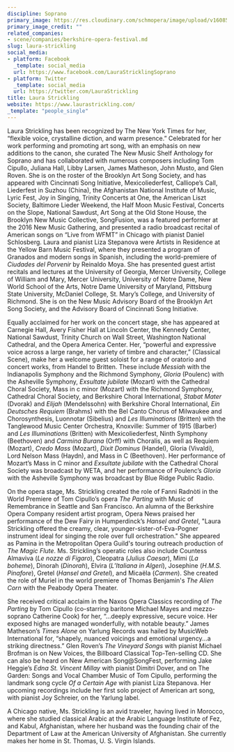 ```yaml
---
discipline: Soprano
primary_image: https://res.cloudinary.com/schmopera/image/upload/v1608595915/media/2020/12/p_3_jsneop.jpg
primary_image_credit: ""
related_companies:
- scene/companies/berkshire-opera-festival.md
slug: laura-strickling
social_media:
- platform: Facebook
  _template: social_media
  url: https://www.facebook.com/LauraStricklingSoprano
- platform: Twitter
  _template: social_media
  url: https://twitter.com/LauraStrickling
title: Laura Strickling
website: https://www.laurastrickling.com/
_template: "people_single"
---
```

Laura Strickling has been recognized by The New York Times for her, “flexible voice, crystalline diction, and warm presence.” Celebrated for her work performing and promoting art song, with an emphasis on new additions to the canon, she curated The New Music Shelf Anthology for Soprano and has collaborated with numerous composers including Tom Cipullo, Juliana Hall, Libby Larsen, James Matheson, John Musto, and Glen Roven. She is on the roster of the Brooklyn Art Song Society, and has appeared with Cincinnati Song Initiative, Mexicoliederfest, Calliope’s Call, Liederfest in Suzhou (China), the Afghanistan National Institute of Music, Lyric Fest, Joy in Singing, Trinity Concerts at One, the American Liszt Society, Baltimore Lieder Weekend, the Half Moon Music Festival, Concerts on the Slope, National Sawdust, Art Song at the Old Stone House, the Brooklyn New Music Collective, SongFusion, was a featured performer at the 2016 New Music Gathering, and presented a radio broadcast recital of American songs on “Live from WFMT” in Chicago with pianist Daniel Schlosberg. Laura and pianist Liza Stepanova were Artists in Residence at the Yellow Barn Music Festival, where they presented a program of Granados and modern songs in Spanish, including the world-premiere of _Ciudades del Porvenir_ by Reinaldo Moya. She has presented guest artist recitals and lectures at the University of Georgia, Mercer University, College of William and Mary, Mercer University, University of Notre Dame, New World School of the Arts, Notre Dame University of Maryland, Pittsburg State University, McDaniel College, St. Mary’s College, and University of Richmond. She is on the New Music Advisory Board of the Brooklyn Art Song Society, and the Advisory Board of Cincinnati Song Initiative.

Equally acclaimed for her work on the concert stage, she has appeared at Carnegie Hall, Avery Fisher Hall at Lincoln Center, the Kennedy Center, National Sawdust, Trinity Church on Wall Street, Washington National Cathedral, and the Opera America Center. Her, “powerful and expressive voice across a large range, her variety of timbre and character,” (Classical Scene), make her a welcome guest soloist for a range of oratorio and concert works, from Handel to Britten. These include _Messiah_ with the Indianapolis Symphony and the Richmond Symphony, _Gloria_ (Poulenc) with the Asheville Symphony, _Exsultate jubilate_ (Mozart) with the Cathedral Choral Society, Mass in c minor (Mozart) with the Richmond Symphony, Cathedral Choral Society, and Berkshire Choral International, _Stabat Mater_ (Dvorak) and _Elijah_ (Mendelssohn) with Berkshire Choral International, _Ein Deutsches Requiem_ (Brahms) with the Bel Canto Chorus of Milwaukee and Chorosynthesis, Luonnotar (Sibelius) and _Les Illuminations_ (Britten) with the Tanglewood Music Center Orchestra, Knoxville: Summer of 1915 (Barber) and _Les Illuminations_ (Britten) with Mexicoliederfest,  Ninth Symphony (Beethoven) and _Carmina Burana_ (Orff) with Choralis, as well as Requiem (Mozart), _Credo Mass_ (Mozart), _Dixit Dominus_ (Handel), Gloria (Vivaldi), Lord Nelson Mass (Haydn), and Mass in C (Beethoven). Her performance of Mozart’s Mass in C minor and _Exsultate jubilate_ with the Cathedral Choral Society was broadcast by WETA, and her performance of Poulenc’s _Gloria_ with the Asheville Symphony was broadcast by Blue Ridge Public Radio.

On the opera stage, Ms. Strickling created the role of Fanni Radnòti in the World Premiere of Tom Cipullo’s opera _The Parting_ with Music of Remembrance in Seattle and San Francisco. An alumna of the Berkshire Opera Company resident artist program, Opera News praised her performance of the Dew Fairy in Humperdinck’s _Hansel and Gretel_, "Laura Strickling offered the creamy, clear, younger-sister-of-Eva-Pogner instrument ideal for singing the role over full orchestration."  She appeared as Pamina in the Metropolitan Opera Guild's touring outreach production of _The Magic Flute_. Ms. Strickling’s operatic roles also include Countess Almaviva (_Le nozze di Figaro_), Cleopatra (_Julius Caesar_), Mimi (_La boheme_), Dinorah (_Dinorah_), Elvira (_L’Italiana in Algeri_), Josephine (_H.M.S. Pinafore_), Gretel (_Hansel and Gretel_), and Micaëla (_Carmen_). She created the role of Muriel in the world premiere of Thomas Benjamin's _The Alien Corn_ with the Peabody Opera Theater.

She received critical acclaim in the Naxos Opera Classics recording of _The Parting_ by Tom Cipullo (co-starring baritone Michael Mayes and mezzo-soprano Catherine Cook) for her, “…deeply expressive, secure voice. Her exposed highs are managed wonderfully, with notable beauty.” James Matheson’s _Times Alone_ on Yarlung Records was hailed by MusicWeb International for, “shapely, nuanced voicings and emotional urgency...a striking directness.” Glen Roven’s _The Vineyard Songs_ with pianist Michael Brofman is on New Voices, the Billboard Classical Top-Ten-selling CD.  She can also be heard on New American Song@SongFest, performing Jake Heggie’s _Edna St. Vincent Millay_ with pianist Dimitri Dover, and on The Garden: Songs and Vocal Chamber Music of Tom Cipullo, performing the landmark song cycle _Of a Certain Age_ with pianist Liza Stepanova. Her upcoming recordings include her first solo project of American art song, with pianist Joy Schreier, on the Yarlung label.

A Chicago native, Ms. Strickling is an avid traveler, having lived in Morocco, where she studied classical Arabic at the Arabic Language Institute of Fez, and Kabul, Afghanistan, where her husband was the founding chair of the Department of Law at the American University of Afghanistan. She currently makes her home in St. Thomas, U. S. Virgin Islands.